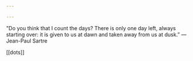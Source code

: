 ```yaml
---

---
```


"Do you think that I count the days? There is only one day left, always starting over: it is given to us at dawn and taken away from us at dusk.”
― Jean-Paul Sartre

[[dots]]